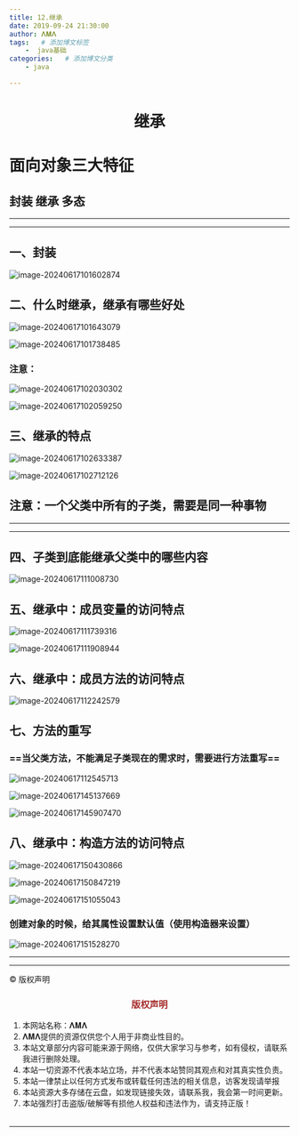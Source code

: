 ```yaml
---
title: 12.继承
date: 2019-09-24 21:30:00
author: 𝚲𝚳𝚲
tags:   # 添加博文标签
	-  java基础
categories:   # 添加博文分类
	- java

---
```


<h1><center>继承</h1>

# 面向对象三大特征

## 封装      继承      多态

---





---

## 一、封装

![image-20240617101602874](https://raw.githubusercontent.com/protonlml/blogimages/master/imgs/202406171016179.png)



## 二、什么时继承，继承有哪些好处

![image-20240617101643079](https://raw.githubusercontent.com/protonlml/blogimages/master/imgs/202406171016670.png)

![image-20240617101738485](https://raw.githubusercontent.com/protonlml/blogimages/master/imgs/202406171017887.png)

### 注意： 

![image-20240617102030302](https://raw.githubusercontent.com/protonlml/blogimages/master/imgs/202406171020517.png)

![image-20240617102059250](https://raw.githubusercontent.com/protonlml/blogimages/master/imgs/202406171021564.png)

## 三、继承的特点

![image-20240617102633387](https://raw.githubusercontent.com/protonlml/blogimages/master/imgs/202406171026688.png)

![image-20240617102712126](https://raw.githubusercontent.com/protonlml/blogimages/master/imgs/202406171027208.png)



## 注意：一个父类中所有的子类，需要是同一种事物 

---

---

## 四、子类到底能继承父类中的哪些内容

![image-20240617111008730](https://raw.githubusercontent.com/protonlml/blogimages/master/imgs/202406171110984.png)

## 五、继承中：成员变量的访问特点

![image-20240617111739316](https://raw.githubusercontent.com/protonlml/blogimages/master/imgs/202406171117774.png)

![image-20240617111908944](https://raw.githubusercontent.com/protonlml/blogimages/master/imgs/202406171119179.png)

## 六、继承中：成员方法的访问特点

![image-20240617112242579](https://raw.githubusercontent.com/protonlml/blogimages/master/imgs/202406171122664.png)

## 七、方法的重写

### ==当父类方法，不能满足子类现在的需求时，需要进行方法重写==

![image-20240617112545713](https://raw.githubusercontent.com/protonlml/blogimages/master/imgs/202406171125875.png)

![image-20240617145137669](https://raw.githubusercontent.com/protonlml/blogimages/master/imgs/202406171451886.png)

![image-20240617145907470](https://raw.githubusercontent.com/protonlml/blogimages/master/imgs/202406171459709.png)

## 八、继承中：构造方法的访问特点

![image-20240617150430866](https://raw.githubusercontent.com/protonlml/blogimages/master/imgs/202406171504965.png)

![image-20240617150847219](https://raw.githubusercontent.com/protonlml/blogimages/master/imgs/202406171508818.png)





![image-20240617151055043](https://raw.githubusercontent.com/protonlml/blogimages/master/imgs/202406171510240.png)



### 创建对象的时候，给其属性设置默认值（使用构造器来设置）

![image-20240617151528270](https://raw.githubusercontent.com/protonlml/blogimages/master/imgs/202406171515956.png)











---


----

© 版权声明

<escape>

<div>
    <h3 align="center"  style="color: brown;" >版权声明</h3>
    <table>
   		<tr>
    		<ol>
				<li>本网站名称：𝚲𝚳𝚲</li>
				<li>𝚲𝚳𝚲提供的资源仅供您个人用于非商业性目的。</li>
				<li>本站文章部分内容可能来源于网络，仅供大家学习与参考，如有侵权，请联系我进行删除处理。</li>
				<li>本站一切资源不代表本站立场，并不代表本站赞同其观点和对其真实性负责。</li>
        		<li>本站一律禁止以任何方式发布或转载任何违法的相关信息，访客发现请举报</li> 
        		<li>本站资源大多存储在云盘，如发现链接失效，请联系我，我会第一时间更新。</li>
        		<li>本站强烈打击盗版/破解等有损他人权益和违法作为，请支持正版！</li>  
			</ol>
		</tr>
	</table>
</div>


</escape>

----



